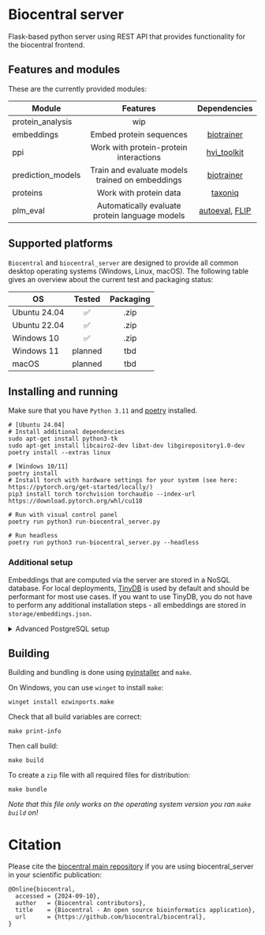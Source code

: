 # Biocentral server

Flask-based python server using REST API that provides functionality for the biocentral frontend.

## Features and modules

These are the currently provided modules:

| Module            |                    Features                     |    Dependencies    | 
|-------------------|:-----------------------------------------------:|:------------------:|
| protein_analysis  |                       wip                       |                    | 
| embeddings        |             Embed protein sequences             |    [biotrainer]    | 
| ppi               |     Work with protein-protein interactions      |   [hvi_toolkit]    | 
| prediction_models | Train and evaluate models trained on embeddings |    [biotrainer]    |
| proteins          |             Work with protein data              |     [taxoniq]      |
| plm_eval          | Automatically evaluate protein language models  | [autoeval], [FLIP] |

[biotrainer]: https://github.com/sacdallago/biotrainer

[hvi_toolkit]: https://github.com/SebieF/hvi_toolkit

[taxoniq]: https://github.com/taxoniq/taxoniq

[autoeval]: https://github.com/J-SNACKKB/autoeval

[FLIP]: https://github.com/J-SNACKKB/FLIP

## Supported platforms

`Biocentral` and `biocentral_server` are designed to provide all common desktop operating systems
(Windows, Linux, macOS).
The following table gives an overview about the current test and packaging status:

| OS           | Tested  | Packaging |
|--------------|:-------:|:---------:|
| Ubuntu 24.04 |    ✅    |   .zip    |
| Ubuntu 22.04 |    ✅    |   .zip    |
| Windows 10   |    ✅    |   .zip    |
| Windows 11   | planned |    tbd    |
| macOS        | planned |    tbd    |

## Installing and running

Make sure that you have `Python 3.11` and [poetry](https://python-poetry.org/docs/#installation) installed.

```shell
# [Ubuntu 24.04] 
# Install additional dependencies 
sudo apt-get install python3-tk
sudo apt-get install libcairo2-dev libxt-dev libgirepository1.0-dev
poetry install --extras linux

# [Windows 10/11]
poetry install
# Install torch with hardware settings for your system (see here: https://pytorch.org/get-started/locally/)
pip3 install torch torchvision torchaudio --index-url https://download.pytorch.org/whl/cu118

# Run with visual control panel
poetry run python3 run-biocentral_server.py

# Run headless
poetry run python3 run-biocentral_server.py --headless
```

### Additional setup

Embeddings that are computed via the server are stored in a NoSQL database. For local deployments, 
[TinyDB](https://github.com/msiemens/tinydb) is used by default and should be performant for most use cases. 
If you want to use TinyDB, you do not have to perform any additional installation steps - 
all embeddings are stored in `storage/embeddings.json`. 

<details>
<summary>Advanced PostgreSQL setup</summary>

For advanced users or production deployments we recommend using a [PostgreSQL](https://www.postgresql.org/) instance. 
Here's a step-by-step guide how to configure it for *biocentral_server*:
```shell
# 1. Install PostgreSQL, e.g. for Ubuntu see: https://www.postgresql.org/download/linux/ubuntu/
# 2. Configure PostgreSQL
# Switch to postgres user
sudo -i -u postgres

# Create a new database
createdb embeddings_db

# Access PostgreSQL prompt
psql

# Create a new user and set password
CREATE USER embeddingsuser WITH PASSWORD 'embeddingspwd';

# Grant privileges to the user on the database
GRANT ALL PRIVILEGES ON DATABASE embeddings_db TO embeddingsuser;

# Connect to the embeddings database
\c embeddings_db

# Grant schema privileges to the user
GRANT ALL ON SCHEMA public TO embeddingsuser;

# Exit PostgreSQL prompt
\q

# Exit postgres user shell
exit

# Restart PostgreSQL
sudo systemctl restart postgresql
```
</details>

## Building

Building and bundling is done using [pyinstaller](https://pyinstaller.org/en/stable/) and `make`.

On Windows, you can use `winget` to install `make`:

```shell
winget install ezwinports.make
```

Check that all build variables are correct:

```shell
make print-info
```

Then call build:

```shell
make build
```

To create a `zip` file with all required files for distribution:

```shell
make bundle
```

*Note that this file only works on the operating system version you ran `make build` on!*


# Citation

Please cite the [biocentral main repository](https://github.com/biocentral/biocentral) if you are using 
biocentral_server in your scientific publication:

```text
@Online{biocentral,
  accessed = {2024-09-10},
  author   = {Biocentral contributors},
  title    = {Biocentral - An open source bioinformatics application},
  url      = {https://github.com/biocentral/biocentral},
}
```